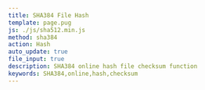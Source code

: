 ```yaml
---
title: SHA384 File Hash
template: page.pug
js: ./js/sha512.min.js
method: sha384
action: Hash
auto_update: true
file_input: true
description: SHA384 online hash file checksum function
keywords: SHA384,online,hash,checksum
---
```

